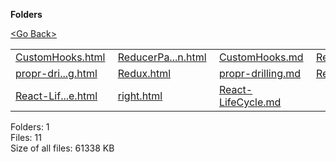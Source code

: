 **Folders**

[&lt;Go Back&gt;](../right.html)

<table><tbody><tr class="odd"><td><a href="CustomHooks.html">CustomHooks.html</a> </td><td><a href="ReducerPattern.html">ReducerPa...n.html</a> </td><td><a href="CustomHooks.md">CustomHooks.md</a> </td><td><a href="ReducerPattern.md">ReducerPattern.md</a> </td></tr><tr class="even"><td><a href="propr-drilling.html">propr-dri...g.html</a> </td><td><a href="Redux.html">Redux.html</a> </td><td><a href="propr-drilling.md">propr-drilling.md</a> </td><td><a href="Redux.md">Redux.md</a> </td></tr><tr class="odd"><td><a href="React-LifeCycle.html">React-Lif...e.html</a> </td><td><a href="right.html">right.html</a> </td><td><a href="React-LifeCycle.md">React-LifeCycle.md</a> </td><td></td></tr></tbody></table>

Folders: 1  
Files: 11  
Size of all files: 61338 KB
